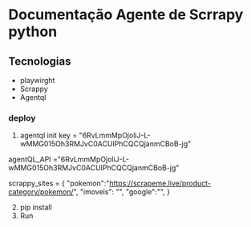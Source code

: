 # Documentação Agente de Scrrapy python

## Tecnologias
- playwirght
- Scrappy
- Agentql




### deploy

1) agentql init
    key = "6RvLmmMpOjoliJ-L-wMMG015Oh3RMJvC0ACUIPhCQCQjanmCBoB-jg"

agentQL_API ="6RvLmmMpOjoliJ-L-wMMG015Oh3RMJvC0ACUIPhCQCQjanmCBoB-jg"

scrappy_sites = {
	"pokemon":"https://scrapeme.live/product-category/pokemon/",
	"imoveis": "",
	"google":"",
}

2) pip install
3) Run